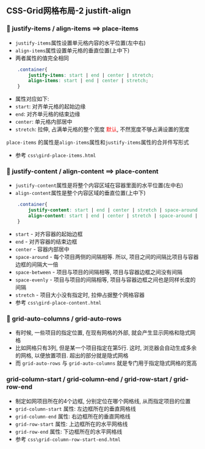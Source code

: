 ## CSS-Grid网格布局-2 justift-align

### 💛 justify-items / align-items ==> place-items
- `justify-items`属性设置单元格内容的水平位置(左中右)
- `align-items`属性设置单元格的垂直位置(上中下)
- 两者属性的值完全相同
  
```css
    .container{
        justify-items: start | end | center | stretch;
        align-items: start | end | center | stretch;
    }
```
- 属性对应如下:
- `start`: 对齐单元格的起始边缘
- `end`: 对齐单元格的结束边缘
- `center`: 单元格内部居中
- `stretch`: 拉伸, 占满单元格的整个宽度 <font color="#FF0000">默认</font>, 不然宽度不够占满设置的宽度

`place-items` 的属性是`align-items`属性和`justify-items`属性的合并件写形式

- 参考 `css\gird-place-items.html`


### 💛 justify-content / align-content ==> place-content
- `justify-content`属性是将整个内容区域在容器里面的水平位置(左中右)
- `align-content`属性是整个内容区域的垂直位置(上中下)
```css
    .container{
        justify-content: start | end | center | stretch | space-around | space-between | space-evenly;
        align-content: start | end | center | stretch | space-around | space-between | space-evenly;
    }
```
- `start` - 对齐容器的起始边框
- `end` - 对齐容器的结束边框
- `center` - 容器内部居中
- `space-around` - 每个项目两侧的间隔相等. 所以, 项目之间的间隔比项目与容器边框的间隔大一倍
- `space-between` - 项目与项目的间隔相等, 项目与容器边框之间没有间隔
- `space-evenly` - 项目与项目的间隔相等, 项目与容器边框之间也是同样长度的间隔
- `stretch` - 项目大小没有指定时, 拉伸占据整个网格容器
- 参考 `css\gird-place-content.html`


### 💛 grid-auto-columns / grid-auto-rows
- 有时候, 一些项目的指定位置, 在现有网格的外部, 就会产生显示网格和隐式网格
- 比如网格只有3列, 但是某一个项目指定在第5行. 这时, 浏览器会自动生成多余的网格, 以便放置项目. 超出的部分就是隐式网格
- 而 `grid-auto-rows` 与 `grid-auto-columns` 就是专门用于指定隐式网格的宽高

### grid-column-start / grid-column-end / grid-row-start / grid-row-end
- 制定如网项目所在的4个边框, 分别定位在哪个网格线, 从而指定项目的位置
- `grid-column-start` 属性: 左边框所在的垂直网格线
- `grid-column-end` 属性: 右边框所在的垂直网格线
- `grid-row-start` 属性: 上边框所在的水平网格线
- `grid-row-end` 属性: 下边框所在的水平网格线
- 参考 `css\grid-column-row-start-end.html`